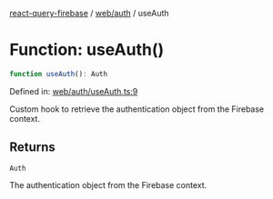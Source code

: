 [react-query-firebase](../../../modules.md) / [web/auth](../index.md) / useAuth

# Function: useAuth()

```ts
function useAuth(): Auth
```

Defined in: [web/auth/useAuth.ts:9](https://github.com/vpishuk/react-query-firebase/blob/47ed1ecd8b83d68dd4237e8eb73f6aa6dea2c1fa/web/auth/useAuth.ts#L9)

Custom hook to retrieve the authentication object from the Firebase context.

## Returns

`Auth`

The authentication object from the Firebase context.
